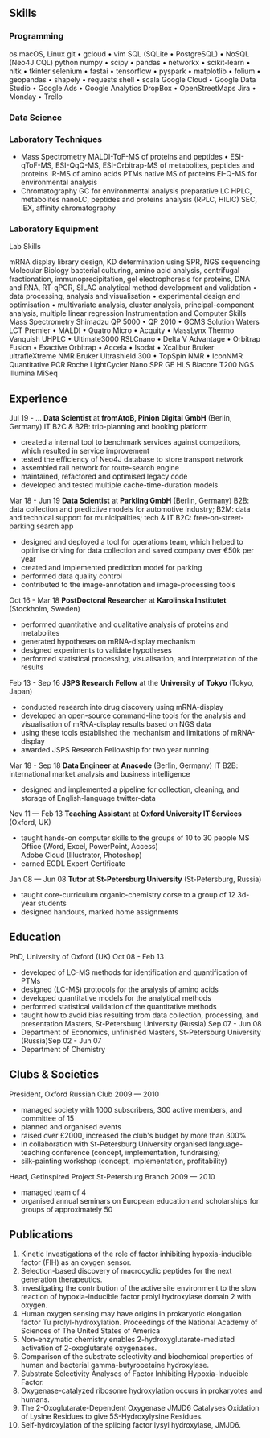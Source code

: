 ## Skills
### Programming
os macOS, Linux
git • gcloud • vim
SQL (SQLite • PostgreSQL) • NoSQL (Neo4J CQL)
python  numpy • scipy • pandas • networkx • scikit-learn • nltk • tkinter
selenium • fastai • tensorflow • pyspark • matplotlib  • folium
• geopandas • shapely • requests
shell • scala
Google Cloud • Google Data Studio • Google Ads • Google Analytics
DropBox • OpenStreetMaps
Jira • Monday • Trello


### Data Science
### Laboratory Techniques
* Mass Spectrometry
MALDI-ToF-MS of proteins and peptides •
                    ESI-qToF-MS, ESI-QqQ-MS,
                    ESI-Orbitrap-MS of metabolites, peptides and proteins
                    IR-MS of amino acids PTMs
                    native MS of proteins
                    EI-Q-MS for environmental analysis
* Chromatography	    GC for environmental analysis
                    preparative LC
                    HPLC, metabolites nanoLC, peptides and proteins analysis (RPLC, HILIC)
                    SEC, IEX, affinity chromatography
### Laboratory Equipment

Lab Skills


mRNA display	library design, KD determination using SPR, NGS sequencing
Molecular Biology	bacterial culturing, amino acid analysis, centrifugal fractionation, immunoprecipitation, gel electrophoresis for proteins, DNA and RNA, RT-qPCR, SILAC
	analytical method development and validation • data processing, analysis and visualisation • experimental design and optimisation • multivariate analysis, cluster analysis, principal-component analysis, multiple linear regression
Instrumentation and Computer Skills
Mass Spectrometry	Shimadzu	QP 5000 • QP 2010 • GCMS Solution
	Waters	LCT Premier • MALDI • Quatro Micro • Acquity • MassLynx
	Thermo	Vanquish UHPLC • Ultimate3000 RSLCnano • Delta V Advantage • 		Orbitrap Fusion • Exactive Orbitrap • Accela • Isodat • Xcalibur
	Bruker	ultrafleXtreme
NMR	Bruker	Ultrashield 300 • TopSpin NMR • IconNMR
Quantitative PCR	Roche	LightCycler Nano
SPR	GE HLS	Biacore T200
NGS	Illumina	MiSeq

## Experience

Jul 19 - …	**Data Scientist** at **fromAtoB, Pinion Digital GmbH** (Berlin, Germany)
	IT B2C & B2B: trip-planning and booking platform
* created a internal tool to benchmark services against competitors, which resulted in service improvement
* tested the efficiency of Neo4J database to store transport network
* assembled rail network for route-search engine
* maintained, refactored and optimised legacy code
* developed and tested multiple cache-time-duration models

Mar 18 - Jun 19	**Data Scientist** at **Parkling GmbH** (Berlin, Germany)
	B2B: data collection and predictive models for automotive industry;
    B2M: data and technical support for municipalities; tech & IT
    B2C: free-on-street-parking search app
* designed and deployed a tool for operations team, which helped to optimise driving for data collection and saved company over €50k per year
* created and implemented prediction model for parking
* performed data quality control
* contributed to the image-annotation and image-processing tools

Oct 16 - Mar 18	**PostDoctoral Researcher** at **Karolinska Institutet** (Stockholm, Sweden)
* performed quantitative and qualitative analysis of proteins and metabolites
* generated hypotheses on mRNA-display mechanism
* designed experiments to validate hypotheses
* performed statistical processing, visualisation, and interpretation of the results

Feb 13 - Sep 16	**JSPS Research Fellow** at the **University of Tokyo** (Tokyo, Japan)
* conducted research into drug discovery using mRNA-display
* developed an open-source command-line tools for the analysis and visualisation of mRNA-display results based on NGS data
* using these tools established the mechanism and limitations of mRNA-display
* awarded JSPS Research Fellowship for two year running

Mar 18 - Sep 18	**Data Engineer** at **Anacode** (Berlin, Germany)
	IT B2B: international market analysis and business intelligence
* designed and implemented a pipeline for collection, cleaning, and storage of English-language twitter-data

Nov 11 — Feb 13	**Teaching Assistant** at **Oxford University IT Services** (Oxford, UK)
* taught hands-on computer skills to the groups of 10 to 30 people
    MS Office (Word, Excel, PowerPoint, Access)</br>
    Adobe Cloud (Illustrator, Photoshop)
* earned ECDL Expert Certificate

Jan 08 — Jun 08	**Tutor** at **St-Petersburg University** (St-Petersburg, Russia)
* taught core-curriculum organic-chemistry corse to a group of 12 3d-year students
* designed handouts, marked home assignments

## Education
PhD, University of Oxford (UK) Oct 08 - Feb 13
* developed of LC-MS methods for identification and quantification of PTMs
* designed (LC-MS) protocols for the analysis of amino acids
* developed quantitative models for the analytical methods
* performed statistical validation of the quantitative methods
* taught how to avoid bias resulting from data collection, processing, and presentation
Masters, St-Petersburg University (Russia) Sep 07 - Jun 08
* Department of Economics, unfinished
Masters, St-Petersburg University (Russia)Sep 02 - Jun 07
* Department of Chemistry

## Clubs & Societies
President, Oxford Russian Club  2009 — 2010
* managed society with 1000 subscribers, 300 active members, and committee of 15
* planned and organised events 
* raised over £2000, increased the club's budget by more than 300%
* in collaboration with St-Petersburg University organised  language-teaching conference (concept, implementation, fundraising)
* silk-painting workshop (concept, implementation, profitability)
	
Head, GetInspired Project St-Petersburg Branch 2009 — 2010
* managed team of 4
* organised annual seminars on European education and scholarships for groups of approximately 50

## Publications
1. Kinetic Investigations of the role of factor inhibiting hypoxia-inducible factor (FIH) as an oxygen sensor.
2. Selection-based discovery of macrocyclic peptides for the next generation therapeutics.
3. Investigating the contribution of the active site environment to the slow reaction of hypoxia-inducible factor prolyl hydroxylase domain 2 with oxygen.
4. Human oxygen sensing may have origins in prokaryotic elongation factor Tu prolyl-hydroxylation. Proceedings of the National Academy of Sciences of The United States of America
5. Non-enzymatic chemistry enables 2-hydroxyglutarate-mediated activation of 2-oxoglutarate oxygenases.
6. Comparison of the substrate selectivity and biochemical properties of human and bacterial gamma-butyrobetaine hydroxylase.
7. Substrate Selectivity Analyses of Factor Inhibiting Hypoxia-Inducible Factor.
8. Oxygenase-catalyzed ribosome hydroxylation occurs in prokaryotes and humans.
9. The 2-Oxoglutarate-Dependent Oxygenase JMJD6 Catalyses Oxidation of Lysine Residues to give 5S-Hydroxylysine Residues.
10. Self-hydroxylation of the splicing factor lysyl hydroxylase, JMJD6.